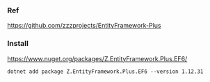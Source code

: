 ### Ref
https://github.com/zzzprojects/EntityFramework-Plus

### Install
https://www.nuget.org/packages/Z.EntityFramework.Plus.EF6/
```
dotnet add package Z.EntityFramework.Plus.EF6 --version 1.12.31
```

